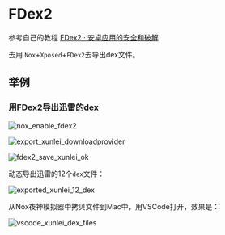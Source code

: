 # FDex2

参考自己的教程 [FDex2 · 安卓应用的安全和破解](https://book.crifan.org/books/android_app_security_crack/website/android_crack_tool/app_to_dex/fdex2.html)

去用 `Nox`+`Xposed`+`FDex2`去导出dex文件。

## 举例

### 用FDex2导出迅雷的dex

![nox_enable_fdex2](../../../../assets/img/nox_enable_fdex2.png)

![export_xunlei_downloadprovider](../../../../assets/img/export_xunlei_downloadprovider.png)

![fdex2_save_xunlei_ok](../../../../assets/img/fdex2_save_xunlei_ok.png)

动态导出迅雷的12个`dex`文件：

![exported_xunlei_12_dex](../../../../assets/img/exported_xunlei_12_dex.png)

从Nox夜神模拟器中拷贝文件到Mac中，用VSCode打开，效果是：

![vscode_xunlei_dex_files](../../../../assets/img/vscode_xunlei_dex_files.png)
